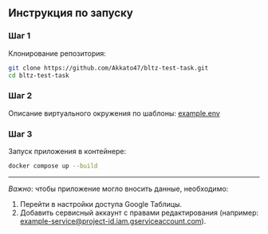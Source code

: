 ## Инструкция по запуску

### Шаг 1

Клонирование репозитория:

```bash
git clone https://github.com/Akkato47/bltz-test-task.git
cd bltz-test-task
```

### Шаг 2

Описание виртуального окружения по шаблоны:
[example.env](./example.env)

### Шаг 3

Запуск приложения в контейнере:

```bash
docker compose up --build
```

---

_Важно_: чтобы приложение могло вносить данные, необходимо:

1. Перейти в настройки доступа Google Таблицы.
2. Добавить сервисный аккаунт с правами редактирования (например: example-service@project-id.iam.gserviceaccount.com).
